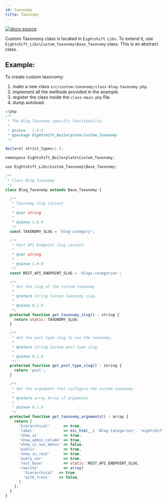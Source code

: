 ```yaml
---
id: taxonomy
title: Taxonomy
---
```


[![docs-source](https://img.shields.io/badge/source-eigthshift--libs-blue?style=for-the-badge&logo=php&labelColor=2a2a2a)](https://github.com/hhftechtips/eightshift-libs/tree/v2.0.0/src/custom-taxonomy)

Custom Taxonomy class is located in `Eightshift Libs`. To extend it, use `Eightshift_Libs\Custom_Taxonomy\Base_Taxonomy` class. This is an abstract class.

## Example:

To create custom taxonomy:
1. make a new class `src/custom-taxonomy/class-blog-taxonomy.php`.
2. implement all the methods provided in the example.
3. register the class inside the `class-main.php` file.
4. dump autoload.

```js
<?php
/**
 * The Blog_Taxonomy specific functionality.
 *
 * @since   1.0.8
 * @package Eightshift_Boilerplate\Custom_Taxonomy
 */

declare( strict_types=1 );

namespace Eightshift_Boilerplate\Custom_Taxonomy;

use Eightshift_Libs\Custom_Taxonomy\Base_Taxonomy;

/**
 * Class Blog_Taxonomy
 */
class Blog_Taxonomy extends Base_Taxonomy {

  /**
   * Taxonomy slug costant.
   *
   * @var string
   *
   * @since 1.0.0
   */
  const TAXONOMY_SLUG = 'blog-category';

  /**
   * Rest API Endpoint slug costant.
   *
   * @var string
   *
   * @since 1.0.0
   */
  const REST_API_ENDPOINT_SLUG = 'blogs-categories';

  /**
   * Get the slug of the custom taxonomy
   *
   * @return string Custom taxonomy slug.
   *
   * @since 0.1.0
   */
  protected function get_taxonomy_slug() : string {
    return static::TAXONOMY_SLUG;
  }

  /**
   * Get the post type slug to use the taxonomy.
   *
   * @return string Custom post type slug.
   *
   * @since 0.1.0
   */
  protected function get_post_type_slug() : string {
    return 'post';
  }

  /**
   * Get the arguments that configure the custom taxonomy.
   *
   * @return array Array of arguments.
   *
   * @since 0.1.0
   */
  protected function get_taxonomy_arguments() : array {
    return [
      'hierarchical'      => true,
      'label'             => esc_html__( 'Blog Categories', 'eightshift-boilerplate' ),
      'show_ui'           => true,
      'show_admin_column' => true,
      'show_in_nav_menus' => false,
      'public'            => true,
      'show_in_rest'      => true,
      'query_var'         => true,
      'rest_base'         => static::REST_API_ENDPOINT_SLUG,
      'rewrite'           => array(
        'hierarchical'  => true,
        'with_front'    => false,
      ),
    ];
  }
}
```
